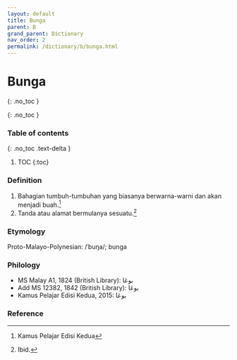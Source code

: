 ```yaml
---
layout: default
title: Bunga
parent: B
grand_parent: Dictionary
nav_order: 2
permalink: /dictionary/b/bunga.html
---
```


# Bunga
{: .no_toc }

{: .no_toc }

### Table of contents

{: .no_toc .text-delta }

1. TOC
{:toc}

### Definition

1. Bahagian tumbuh-tumbuhan yang biasanya berwarna-warni dan akan menjadi buah.[^1]
2. Tanda atau alamat bermulanya sesuatu.[^2]

### Etymology

Proto-Malayo-Polynesian: /ˈbuŋa/; bunga

### Philology

- MS Malay A1, 1824 (British Library): بوڠا
- Add MS 12382, 1842 (British Library): بوڠا
- Kamus Pelajar Edisi Kedua, 2015: بوڠا

### Reference

[^1]: Kamus Pelajar Edisi Kedua
[^2]: Ibid.
